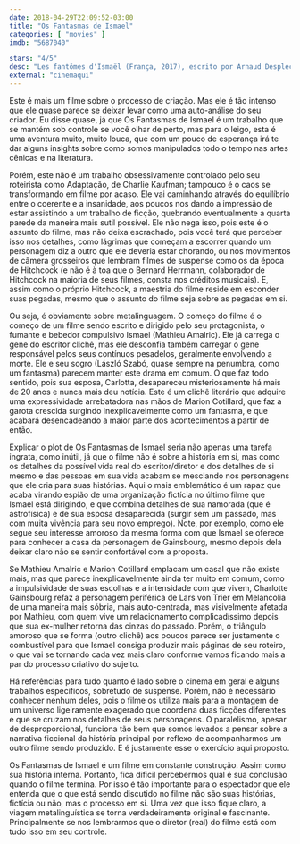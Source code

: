 ```yaml
---
date: 2018-04-29T22:09:52-03:00
title: "Os Fantasmas de Ismael"
categories: [ "movies" ]
imdb: "5687040"

stars: "4/5"
desc: "Les fantômes d'Ismaël (França, 2017), escrito por Arnaud Desplechin, Julie Peyr e Léa Mysius, dirigido por Desplechin, com Mathieu Amalric, Marion Cotillard, Charlotte Gainsbourg, Louis Garrel, Alba Rohrwacher. Crítica escrita para o site CinemAqui."
external: "cinemaqui"
---
```

Este é mais um filme sobre o processo de criação. Mas ele é tão intenso que ele quase parece se deixar levar como uma auto-análise do seu criador. Eu disse quase, já que Os Fantasmas de Ismael é um trabalho que se mantém sob controle se você olhar de perto, mas para o leigo, esta é uma aventura muito, muito louca, que com um pouco de esperança irá te dar alguns insights sobre como somos manipulados todo o tempo nas artes cênicas e na literatura.

Porém, este não é um trabalho obsessivamente controlado pelo seu roteirista como Adaptação, de Charlie Kaufman; tampouco é o caos se transformando em filme por acaso. Ele vai caminhando através do equilíbrio entre o coerente e a insanidade, aos poucos nos dando a impressão de estar assistindo a um trabalho de ficção, quebrando eventualmente a quarta parede da maneira mais sutil possível. Ele não nega isso, pois este é o assunto do filme, mas não deixa escrachado, pois você terá que perceber isso nos detalhes, como lágrimas que começam a escorrer quando um personagem diz a outro que ele deveria estar chorando, ou nos movimentos de câmera grosseiros que lembram filmes de suspense como os da época de Hitchcock (e não é à toa que o Bernard Herrmann, colaborador de Hitchcock na maioria de seus filmes, consta nos créditos musicais). E, assim como o próprio Hitchcock, a maestria do filme reside em esconder suas pegadas, mesmo que o assunto do filme seja sobre as pegadas em si.

Ou seja, é obviamente sobre metalinguagem. O começo do filme é o começo de um filme sendo escrito e dirigido pelo seu protagonista, o fumante e bebedor compulsivo Ismael (Mathieu Amalric). Ele já carrega o gene do escritor clichê, mas ele desconfia também carregar o gene responsável pelos seus contínuos pesadelos, geralmente envolvendo a morte. Ele e seu sogro (László Szabó, quase sempre na penumbra, como um fantasma) parecem manter este drama em comum. O que faz todo sentido, pois sua esposa, Carlotta, desapareceu misteriosamente há mais de 20 anos e nunca mais deu notícia. Este é um clichê literário que adquire uma expressividade arrebatadora nas mãos de Marion Cotillard, que faz a garota crescida surgindo inexplicavelmente como um fantasma, e que acabará desencadeando a maior parte dos acontecimentos a partir de então.

Explicar o plot de Os Fantasmas de Ismael seria não apenas uma tarefa ingrata, como inútil, já que o filme não é sobre a história em si, mas como os detalhes da possível vida real do escritor/diretor e dos detalhes de si mesmo e das pessoas em sua vida acabam se mesclando nos personagens que ele cria para suas histórias. Aqui o mais emblemático é um rapaz que acaba virando espião de uma organização fictícia no último filme que Ismael está dirigindo, e que combina detalhes de sua namorada (que é astrofísica) e de sua esposa desaparecida (surgir sem um passado, mas com muita vivência para seu novo emprego). Note, por exemplo, como ele segue seu interesse amoroso da mesma forma com que Ismael se oferece para conhecer a casa da personagem de Gainsbourg, mesmo depois dela deixar claro não se sentir confortável com a proposta.

Se Mathieu Amalric e Marion Cotillard emplacam um casal que não existe mais, mas que parece inexplicavelmente ainda ter muito em comum, como a impulsividade de suas escolhas e a intensidade com que vivem, Charlotte Gainsbourg refaz a personagem periférica de Lars von Trier em Melancolia de uma maneira mais sóbria, mais auto-centrada, mas visivelmente afetada por Mathieu, com quem vive um relacionamento complicadíssimo depois que sua ex-mulher retorna das cinzas do passado. Porém, o triângulo amoroso que se forma (outro clichê) aos poucos parece ser justamente o combustível para que Ismael consiga produzir mais páginas de seu roteiro, o que vai se tornando cada vez mais claro conforme vamos ficando mais a par do processo criativo do sujeito.

Há referências para tudo quanto é lado sobre o cinema em geral e alguns trabalhos específicos, sobretudo de suspense. Porém, não é necessário conhecer nenhum deles, pois o filme os utiliza mais para a montagem de um universo ligeiramente exagerado que coordena duas ficções diferentes e que se cruzam nos detalhes de seus personagens. O paralelismo, apesar de desproporcional, funciona tão bem que somos levados a pensar sobre a narrativa ficcional da história principal por reflexo de acompanharmos um outro filme sendo produzido. E é justamente esse o exercício aqui proposto.

Os Fantasmas de Ismael é um filme em constante construção. Assim como sua história interna. Portanto, fica difícil percebermos qual é sua conclusão quando o filme termina. Por isso é tão importante para o espectador que ele entenda que o que está sendo discutido no filme não são suas histórias, fictícia ou não, mas o processo em si. Uma vez que isso fique claro, a viagem metalinguística se torna verdadeiramente original e fascinante. Principalmente se nos lembrarmos que o diretor (real) do filme está com tudo isso em seu controle.
